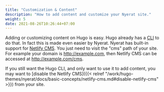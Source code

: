 ```yaml
---
title: "Customization & Content"
description: "How to add content and customize your Nyerat site."
weight: 5
date: 2021-08-26T10:26:44+07:00
---
```


Adding or customizing content on Hugo is easy. Hugo already has a
[CLI](https://gohugo.io/commands/hugo_new/) to do that. In fact this is made
even easier by Nyerat. Nyerat has built-in support for
[Netlify CMS](https://www.netlifycms.org/). You just need to visit the "cms"
path of your site. For example your domain is <http://example.com>, then Netlify
CMS can be accessed at <http://example.com/cms>.

If you still want the Hugo CLI, and only want to use it to add content, you may
want to
[disable the Netlify CMS]({{< relref "/work/hugo-themes/nyerat/docs/basic-concepts/netlify-cms.md#disable-netlify-cms" >}})
from your site.
